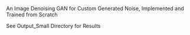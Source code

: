 An Image Denoising GAN for Custom Generated Noise, Implemented and Trained from Scratch

See Output_Small Directory for Results
